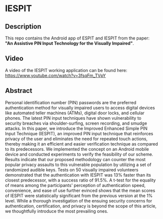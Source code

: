 # IESPIT

## Description
This repo contains the Android app of ESPIT and IESPIT from the paper: **"An Assistive PIN Input Technology for the Visually Impaired"**.

## Video
A video of the IESPIT working application can be found here: https://www.youtube.com/watch?v=3fsqFm_TVpY

## Abstract
Personal identification number (PIN) passwords are the preferred authentication method for visually impaired users to access digital devices like automated teller machines (ATMs), digital door locks, and cellular phones. The latest PIN input techniques have shown vulnerability to security breaches via shoulder-surfing, screen recording, and smudge attacks. In this paper, we introduce the Improved Enhanced Simple PIN Input Technique (IESPIT), an improved PIN input technique that reinforces privacy of the user and eliminates the need for repeated touch actions, thereby making it an efficient and easier verification technique as compared to its predecessors. We implemented the concept on an Android mobile device and conducted experiments to verify the feasibility of our scheme. Results indicate that our proposed methodology can counter the most popular privacy assaults to this vulnerable population by utilizing a set of randomized audible keys. Tests on 50 visually impaired volunteers demonstrated that the authentication with IESPIT was 13\% faster than its closest predecessor, with a success ratio of 91.5\%. A t-test for the equality of means among the participants' perception of authentication speed, convenience, and ease of use further evinced shows that the mean scores of IESPIT were statistically significant from the previous version at the 1\% level. While a thorough investigation of the ensuing security concerns for authentication, certification, and privacy is beyond the scope of this article, we thoughtfully introduce the most prevailing ones.
